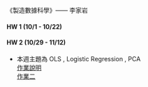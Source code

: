  《製造數據科學》—— 李家岩
 #### HW 1 (10/1 - 10/22)
 #### HW 2 (10/29 - 11/12)
 * 本週主題為 OLS , Logistic Regression , PCA  
 [作業說明](https://github.com/stephanie0324/2021_Fall_MDS/blob/main/HW2/MDS_Assignment2_2021.pdf)  
 [作業二](https://github.com/stephanie0324/2021_Fall_MDS/blob/main/HW2/MDS_HW2.ipynb)
